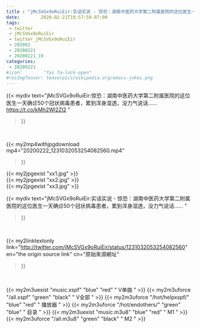 ```yaml
---
title : "jMcSVGx9oRuiEir:实话实说 - 惊恐：湖南中医药大学第二附属医院的这位医生一天确诊50个冠状病毒患者，累到浑身湿透，没力气说话…… "
date:        2020-02-21T19:57:59-07:00
tags:
 - twitter
 - jMcSVGx9oRuiEir
 - twitter_jMcSVGx9oRuiEir
 - 202002
 - 20200221
 - 20200221_19
categories:
 - 20200221
#icon:        "fas fa-lock-open"
#resImgTeaser: teaserpics/wikipedia.org/emacs-jokes.png
---
```


{{< mydiv text="jMcSVGx9oRuiEir:惊恐：湖南中医药大学第二附属医院的这位医生一天确诊50个冠状病毒患者，累到浑身湿透，没力气说话…… https://t.co/kMh2Wl2Zl2 "
>}}
<br>


{{< my2mp4withjpgdownload mp4="20200222_1231032053254082560.mp4"
>}}

{{< my2jpgexist "xx1.jpg" >}}<br>
{{< my2jpgexist "xx2.jpg" >}}<br>
{{< my2jpgexist "xx3.jpg" >}}<br>



{{< mydiv text="jMcSVGx9oRuiEir:实话实说 - 惊恐：湖南中医药大学第二附属医院的这位医生一天确诊50个冠状病毒患者，累到浑身湿透，没力气说话…… "
>}}
<br>

{{< my2linktextonly link="http://twitter.com/jMcSVGx9oRuiEir/status/1231032053254082560"
en="the origin source link" cn="原始來源網址"
>}}


<br>

{{< my2m3uexist "music.xspf"        "blue"   "red"    " V单曲 " >}} {{< my2m3uforce "/all.xspf"         "green"  "black"  " V全部 " >}} {{< my2m3uforce "/hot/helpxspf/"    "blue"   "red"    " 播放器 " >}} {{< my2m3uforce "/hot/endothers/"   "green"  "blue"   " 目录 " >}} {{< my2m3uexist "music.m3u8"        "blue"   "red"    " M1 " >}} {{< my2m3uforce "/all.m3u8"         "green"  "black"  " M2 " >}} 
